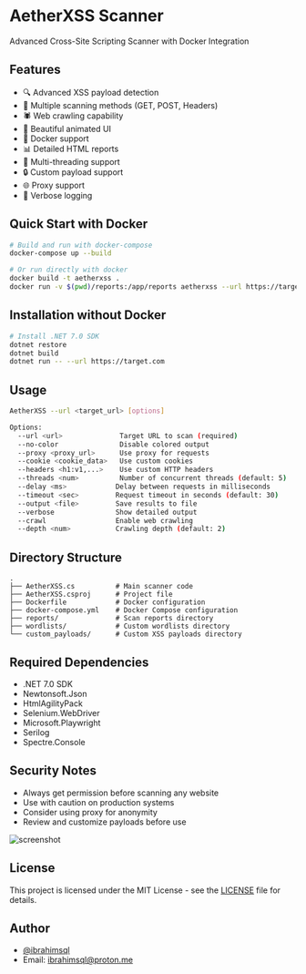 # AetherXSS Scanner

Advanced Cross-Site Scripting Scanner with Docker Integration

## Features

- 🔍 Advanced XSS payload detection
- 🎯 Multiple scanning methods (GET, POST, Headers)
- 🕷️ Web crawling capability
- 🎨 Beautiful animated UI
- 🐳 Docker support
- 📊 Detailed HTML reports
- 🚀 Multi-threading support
- 🔒 Custom payload support
- 🌐 Proxy support
- 📝 Verbose logging

## Quick Start with Docker

```bash
# Build and run with docker-compose
docker-compose up --build

# Or run directly with docker
docker build -t aetherxss .
docker run -v $(pwd)/reports:/app/reports aetherxss --url https://target.com
```

## Installation without Docker

```bash
# Install .NET 7.0 SDK
dotnet restore
dotnet build
dotnet run -- --url https://target.com
```

## Usage

```bash
AetherXSS --url <target_url> [options]

Options:
  --url <url>              Target URL to scan (required)
  --no-color               Disable colored output
  --proxy <proxy_url>      Use proxy for requests
  --cookie <cookie_data>   Use custom cookies
  --headers <h1:v1,...>    Use custom HTTP headers
  --threads <num>          Number of concurrent threads (default: 5)
  --delay <ms>            Delay between requests in milliseconds
  --timeout <sec>         Request timeout in seconds (default: 30)
  --output <file>         Save results to file
  --verbose               Show detailed output
  --crawl                 Enable web crawling
  --depth <num>           Crawling depth (default: 2)
```

## Directory Structure

```
.
├── AetherXSS.cs          # Main scanner code
├── AetherXSS.csproj      # Project file
├── Dockerfile            # Docker configuration
├── docker-compose.yml    # Docker Compose configuration
├── reports/              # Scan reports directory
├── wordlists/            # Custom wordlists directory
└── custom_payloads/      # Custom XSS payloads directory
```

## Required Dependencies

- .NET 7.0 SDK
- Newtonsoft.Json
- HtmlAgilityPack
- Selenium.WebDriver
- Microsoft.Playwright
- Serilog
- Spectre.Console

## Security Notes

- Always get permission before scanning any website
- Use with caution on production systems
- Consider using proxy for anonymity
- Review and customize payloads before use



![screenshot](https://github.com/user-attachments/assets/5d8b7009-f72e-4a98-b2a3-047fbf3eedc5)




## License

This project is licensed under the MIT License - see the [LICENSE](LICENSE) file for details.

## Author

- [@ibrahimsql](https://github.com/ibrahimsql)
- Email: ibrahimsql@proton.me 
